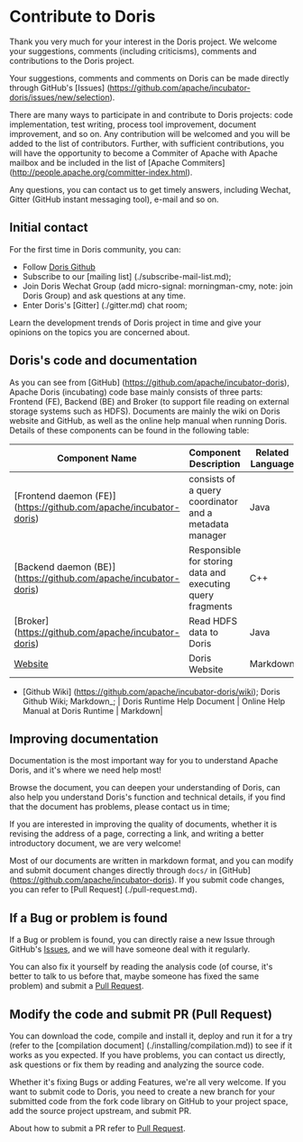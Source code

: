 <!-- 
Licensed to the Apache Software Foundation (ASF) under one
or more contributor license agreements.  See the NOTICE file
distributed with this work for additional information
regarding copyright ownership.  The ASF licenses this file
to you under the Apache License, Version 2.0 (the
"License"); you may not use this file except in compliance
with the License.  You may obtain a copy of the License at

  http://www.apache.org/licenses/LICENSE-2.0

Unless required by applicable law or agreed to in writing,
software distributed under the License is distributed on an
"AS IS" BASIS, WITHOUT WARRANTIES OR CONDITIONS OF ANY
KIND, either express or implied.  See the License for the
specific language governing permissions and limitations
under the License.
-->

# Contribute to Doris

Thank you very much for your interest in the Doris project. We welcome your suggestions, comments (including criticisms), comments and contributions to the Doris project.

Your suggestions, comments and comments on Doris can be made directly through GitHub's [Issues] (https://github.com/apache/incubator-doris/issues/new/selection).

There are many ways to participate in and contribute to Doris projects: code implementation, test writing, process tool improvement, document improvement, and so on. Any contribution will be welcomed and you will be added to the list of contributors. Further, with sufficient contributions, you will have the opportunity to become a Commiter of Apache with Apache mailbox and be included in the list of [Apache Commiters] (http://people.apache.org/committer-index.html).

Any questions, you can contact us to get timely answers, including Wechat, Gitter (GitHub instant messaging tool), e-mail and so on.

## Initial contact

For the first time in Doris community, you can:

* Follow [Doris Github](https://github.com/apache/incubator-doris)
* Subscribe to our [mailing list] (./subscribe-mail-list.md);
* Join Doris Wechat Group (add micro-signal: morningman-cmy, note: join Doris Group) and ask questions at any time.
* Enter Doris's [Gitter] (./gitter.md) chat room;

Learn the development trends of Doris project in time and give your opinions on the topics you are concerned about.

## Doris's code and documentation

As you can see from [GitHub] (https://github.com/apache/incubator-doris), Apache Doris (incubating) code base mainly consists of three parts: Frontend (FE), Backend (BE) and Broker (to support file reading on external storage systems such as HDFS). Documents are mainly the wiki on Doris website and GitHub, as well as the online help manual when running Doris. Details of these components can be found in the following table:

| Component Name | Component Description | Related Language|
|--------|----------------------------|----------|
| [Frontend daemon (FE)] (https://github.com/apache/incubator-doris) | consists of a query coordinator and a metadata manager | Java|
| [Backend daemon (BE)] (https://github.com/apache/incubator-doris) | Responsible for storing data and executing query fragments | C++|
| [Broker] (https://github.com/apache/incubator-doris) | Read HDFS data to Doris | Java|
| [Website](https://github.com/apache/incubator-doris-website) | Doris Website | Markdown |
+ [Github Wiki] (https://github.com/apache/incubator-doris/wiki); Doris Github Wiki; Markdown_;
| Doris Runtime Help Document | Online Help Manual at Doris Runtime | Markdown|

## Improving documentation

Documentation is the most important way for you to understand Apache Doris, and it's where we need help most!

Browse the document, you can deepen your understanding of Doris, can also help you understand Doris's function and technical details, if you find that the document has problems, please contact us in time;

If you are interested in improving the quality of documents, whether it is revising the address of a page, correcting a link, and writing a better introductory document, we are very welcome!

Most of our documents are written in markdown format, and you can modify and submit document changes directly through `docs/` in [GitHub] (https://github.com/apache/incubator-doris). If you submit code changes, you can refer to [Pull Request] (./pull-request.md).

## If a Bug or problem is found

If a Bug or problem is found, you can directly raise a new Issue through GitHub's [Issues](https://github.com/apache/incubator-doris/issues/new/select), and we will have someone deal with it regularly.

You can also fix it yourself by reading the analysis code (of course, it's better to talk to us before that, maybe someone has fixed the same problem) and submit a [Pull Request](https://github.com/apache/incubator-doris/blob/master/.github/PULL_REQUEST_TEMPLATE.md).

## Modify the code and submit PR (Pull Request)

You can download the code, compile and install it, deploy and run it for a try (refer to the [compilation document] (./installing/compilation.md)) to see if it works as you expected. If you have problems, you can contact us directly, ask questions or fix them by reading and analyzing the source code.

Whether it's fixing Bugs or adding Features, we're all very welcome. If you want to submit code to Doris, you need to create a new branch for your submitted code from the fork code library on GitHub to your project space, add the source project upstream, and submit PR.

About how to submit a PR refer to [Pull Request](https://github.com/apache/incubator-doris/blob/master/.github/PULL_REQUEST_TEMPLATE.md).
